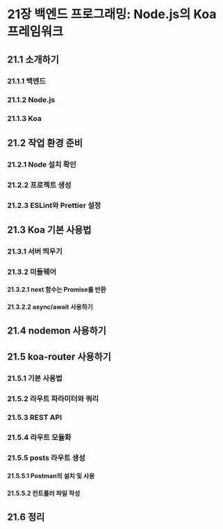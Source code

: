 # 21장 백엔드 프로그래밍: Node.js의 Koa 프레임워크

## 21.1 소개하기
### 21.1.1 백엔드
### 21.1.2 Node.js
### 21.1.3 Koa

## 21.2 작업 환경 준비
### 21.2.1 Node 설치 확인
### 21.2.2 프로젝트 생성
### 21.2.3 ESLint와 Prettier 설정

## 21.3 Koa 기본 사용법
### 21.3.1 서버 띄우기
### 21.3.2 미들웨어
#### 21.3.2.1 next 함수는 Promise를 반환
#### 21.3.2.2 async/await 사용하기

## 21.4 nodemon 사용하기

## 21.5 koa-router 사용하기
### 21.5.1 기본 사용법
### 21.5.2 라우트 파라미터와 쿼리
### 21.5.3 REST API
### 21.5.4 라우트 모듈화
### 21.5.5 posts 라우트 생성
#### 21.5.5.1 Postman의 설치 및 사용
#### 21.5.5.2 컨트롤러 파일 작성

## 21.6 정리